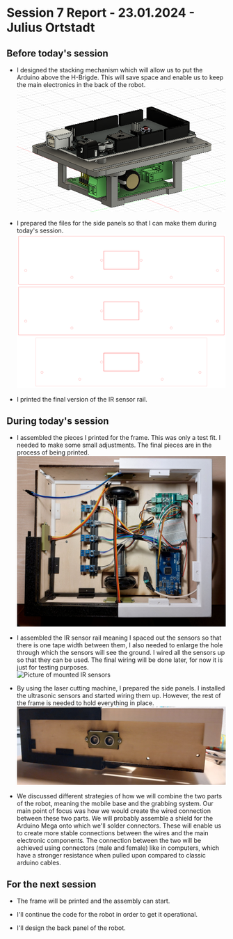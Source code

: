 # Session 7 Report - 23.01.2024 - Julius Ortstadt

## Before today's session
- I designed the stacking mechanism which will allow us to put the Arduino above the H-Brigde. This will save space and enable us to keep the main electronics in the back of the robot.\
![Picture of Arduino / H-Bridge stack](/Documentation/Session_Reports/Julius/Pictures/Session_7/Arduino_H_Bridge_Stack.png)

- I prepared the files for the side panels so that I can make them during today's session.\
![Side panels SVG](/Documentation/Session_Reports/Julius/Pictures/Session_7/Side_Panels.png)

- I printed the final version of the IR sensor rail.


## During today's session
- I assembled the pieces I printed for the frame. This was only a test fit. I needed to make some small adjustments. The final pieces are in the process of being printed.\
![Picture of partial assembly of the frame](/Documentation/Session_Reports/Julius/Pictures/Session_7/Partial_Frame_Assembly.jpg)

- I assembled the IR sensor rail meaning I spaced out the sensors so that there is one tape width between them, I also needed to enlarge the hole through which the sensors will see the ground. I wired all the sensors up so that they can be used. The final wiring will be done later, for now it is just for testing purposes.\
![Picture of mounted IR sensors](/Documentation/Session_Reports/Julius/Pictures/Session_7/IR_Sensor_Rail_Assembly.jpg)

- By using the laser cutting machine, I prepared the side panels. I installed the ultrasonic sensors and started wiring them up. However, the rest of the frame is needed to hold everything in place.\
![Picture of mounted US sensors](/Documentation/Session_Reports/Julius/Pictures/Session_7/US_Sensor_Assembly.jpg)

- We discussed different strategies of how we will combine the two parts of the robot, meaning the mobile base and the grabbing system. Our main point of focus was how we would create the wired connection between these two parts. We will probably assemble a shield for the Arduino Mega onto which we'll solder connectors. These will enable us to create more stable connections between the wires and the main electronic components. The connection between the two will be achieved using connectors (male and female) like in computers, which have a stronger resistance when pulled upon compared to classic arduino cables.


## For the next session
- The frame will be printed and the assembly can start.

- I'll continue the code for the robot in order to get it operational.

- I'll design the back panel of the robot.
